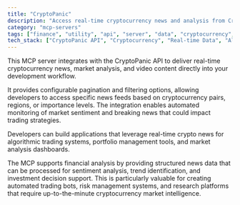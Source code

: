 ```yaml
---
title: "CryptoPanic"
description: "Access real-time cryptocurrency news and analysis from CryptoPanic for financial research and investment decision support."
category: "mcp-servers"
tags: ["finance", "utility", "api", "server", "data", "cryptocurrency", "market analysis", "sentiment analysis", "trading strategies"]
tech_stack: ["CryptoPanic API", "Cryptocurrency", "Real-time Data", "Algorithmic Trading", "Portfolio Management", "Market Analysis Dashboards", "Automated Trading Bots", "Risk Management Systems"]
---
```


This MCP server integrates with the CryptoPanic API to deliver real-time cryptocurrency news, market analysis, and video content directly into your development workflow. 

It provides configurable pagination and filtering options, allowing developers to access specific news feeds based on cryptocurrency pairs, regions, or importance levels. The integration enables automated monitoring of market sentiment and breaking news that could impact trading strategies.

Developers can build applications that leverage real-time crypto news for algorithmic trading systems, portfolio management tools, and market analysis dashboards. 

The MCP supports financial analysis by providing structured news data that can be processed for sentiment analysis, trend identification, and investment decision support. This is particularly valuable for creating automated trading bots, risk management systems, and research platforms that require up-to-the-minute cryptocurrency market intelligence.